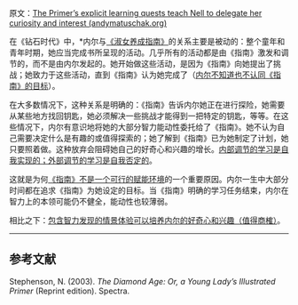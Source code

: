 原文：[The Primer’s explicit learning quests teach Nell to delegate her curiosity and interest (andymatuschak.org)](https://notes.andymatuschak.org/z24NYWvoCZZSf1MKFB7FhRs8RD9ALghuQ5Vxy)

在《钻石时代》中，*内尔与[《淑女养成指南》](https://notes.andymatuschak.org/z6xtQsFDb5YAPxWzJdoYKbYVAxQghSteVEyoX)的关系主要是被动的：整个童年和青年时期，她应当完成书所呈现的活动。几乎所有的活动都是由《指南》激发和调节的，而不是由内尔发起的。她开始做这些活动，是因为《指南》向她提出了挑战；她致力于这些活动，直到《指南》认为她完成了（[内尔不知道也不认同《指南》的目标](https://notes.andymatuschak.org/z6mg4iibFwrKipuEYQvBuA9cxnjvZ2vG2QgQ9)）。

在大多数情况下，这种关系是明确的：《指南》告诉内尔她正在进行探险，她需要从某些地方找回钥匙，她必须解决一些挑战才能得到一把特定的钥匙，等等。在这些情况下，内尔有意识地将她的大部分智力能动性委托给了《指南》。她不认为自己需要决定什么是有趣的或值得探索的；她了解到《指南》已为她制定了计划，她只要照着做。这种放弃会阻碍她自己的好奇心和兴趣的增长。[内部调节的学习是自我实现的；外部调节的学习是自我否定的](https://notes.andymatuschak.org/z593cFAtL3wWfMEFZodUYcM9TPQyMDHzEXxvS)。

这就是为何[《指南》不是一个可行的赋能环境](https://notes.andymatuschak.org/z4WNFDsAy4sqT8eU9VUfKwW1gdSL4UGB4mbyG)的一个重要原因。内尔一生中大部分时间都在追求《指南》为她设定的目标。当《指南》明确的学习任务结束，内尔在智力上的本领可能仍不健全，能动性也较薄弱。

相比之下：[包含智力发现的情景体验可以培养内尔的好奇心和兴趣（值得商榷）](https://notes.andymatuschak.org/z5JsBWmh9haqMm6pJ3H7WxKJ832AgyVZsQAwY)。

------

## 参考文献

Stephenson, N. (2003). *The Diamond Age: Or, a Young Lady’s Illustrated Primer* (Reprint edition). Spectra.
